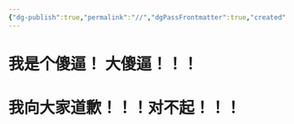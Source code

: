 ```yaml
---
{"dg-publish":true,"permalink":"//","dgPassFrontmatter":true,"created":"2024-11-30T19:57:23.154+08:00","updated":"2024-11-30T19:58:58.637+08:00"}
---
```


# 我是个傻逼！ 大傻逼！！！
# 我向大家道歉！！！对不起！！！